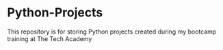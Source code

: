# Python-Projects

This repository is for storing Python projects created during my bootcamp training at The Tech Academy
